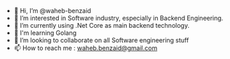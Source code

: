 - 👋 Hi, I’m @waheb-benzaid
- 👀 I’m interested in Software industry, especially in Backend Engineering.
- 🌱 I’m currently using .Net Core as main backend technology.
- 🌱 I'm learning Golang
- 💞️ I’m looking to collaborate on all Software engineering stuff
- 📫 How to reach me : waheb.benzaid@gmail.com
